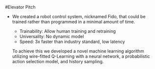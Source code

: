 #Elevator Pitch

- We created a robot control system, nicknamed Fido, that could be trained rather than programmed in a minimal amount of time.
	- Trainability: Allow human training and retraining
	- Universality: No dynamic model
	- Speed: 3x faster than industry standard, low latency
	
	To achieve this we developed a novel machine learning algorithm utilizing wire-fitted Q-Learning with a neural network, a probabilistic action selection model, and history sampling.
